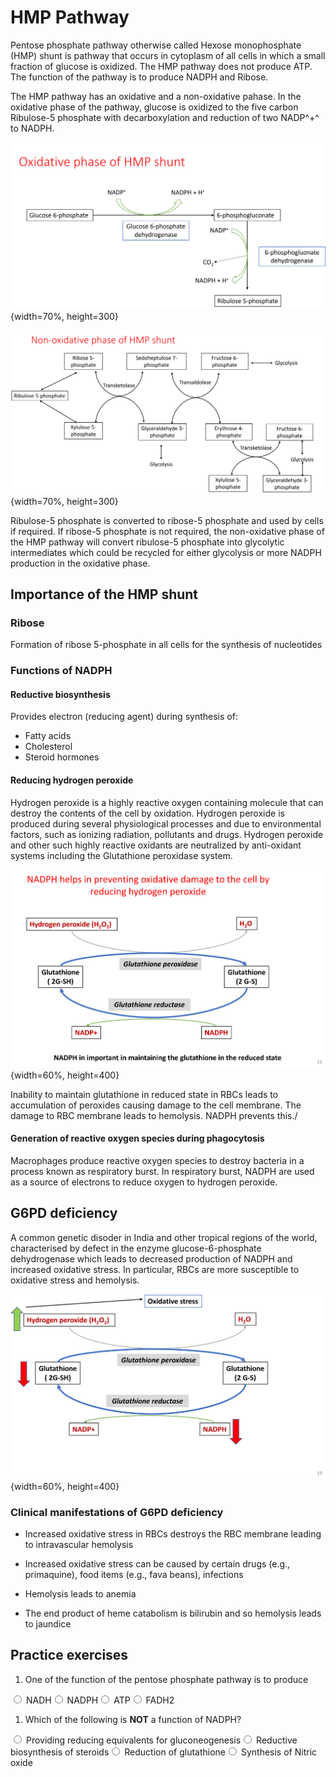 # HMP Pathway

Pentose phosphate pathway otherwise called Hexose monophosphate (HMP) shunt is pathway that occurs in cytoplasm of all cells in which a small fraction of glucose is oxidized. The HMP pathway does not produce ATP. The function of the pathway is to produce NADPH and Ribose.

The HMP pathway has an oxidative and a non-oxidative pahase. In the oxidative phase of the pathway, glucose is oxidized to the five carbon Ribulose-5 phosphate with decarboxylation and reduction of two NADP^+^ to NADPH.

![](Images/hmp1.png){width=70%, height=300}


![](Images/hmp2.png){width=70%, height=300}


Ribulose-5 phosphate is converted to ribose-5 phosphate and used by cells if required. If ribose-5 phosphate is not required, the non-oxidative phase of the HMP pathway will convert ribulose-5 phosphate into glycolytic intermediates which could be recycled for either glycolysis or more NADPH production in the oxidative phase.


## Importance of the HMP shunt

### Ribose

Formation of ribose 5-phosphate in all cells for the synthesis of nucleotides


### Functions of NADPH

#### Reductive biosynthesis

Provides electron (reducing agent) during synthesis of: 

 - Fatty acids
 - Cholesterol 
 - Steroid hormones


#### Reducing hydrogen peroxide

Hydrogen peroxide is a highly reactive oxygen containing molecule that can destroy the contents of the cell by oxidation. Hydrogen peroxide is produced during several physiological processes and due to environmental factors, such as ionizing radiation,  pollutants and drugs. Hydrogen peroxide and other such highly reactive oxidants are neutralized by anti-oxidant systems including the Glutathione peroxidase system.

![](Images/Glutathione.png){width=60%, height=400}

Inability to maintain glutathione in reduced state in RBCs leads to accumulation of peroxides causing damage to the cell membrane. The damage to RBC membrane leads to hemolysis. NADPH prevents this./

#### Generation of reactive oxygen species during phagocytosis

Macrophages produce reactive oxygen species to destroy bacteria in a process known as respiratory burst. In respiratory burst, NADPH are used as a source of electrons to reduce oxygen to hydrogen peroxide.

## G6PD deficiency

A common genetic disoder in India and other tropical regions of the world, characterised by defect in the enzyme glucose-6-phosphate dehydrogenase which leads to decreased production of NADPH and increased oxidative stress. In particular, RBCs are more susceptible to oxidative stress and hemolysis. 

![](Images/G6PD.png){width=60%, height=400}


### Clinical manifestations of G6PD deficiency

 - Increased oxidative stress in RBCs destroys the RBC membrane leading to intravascular hemolysis

 - Increased oxidative stress can be caused by certain drugs (e.g., primaquine), food items (e.g., fava beans), infections

 - Hemolysis leads to anemia

 - The end product of heme catabolism is bilirubin and so hemolysis leads to jaundice

## Practice exercises

1. One of the function of the pentose phosphate pathway is to produce


<div class='webex-radiogroup' id='radio_GDGTOINEHH'><label><input type="radio" autocomplete="off" name="radio_GDGTOINEHH" value=""></input> <span>NADH</span></label><label><input type="radio" autocomplete="off" name="radio_GDGTOINEHH" value="answer"></input> <span>NADPH</span></label><label><input type="radio" autocomplete="off" name="radio_GDGTOINEHH" value=""></input> <span>ATP</span></label><label><input type="radio" autocomplete="off" name="radio_GDGTOINEHH" value=""></input> <span>FADH2</span></label></div>



1. Which of the following is **NOT** a function of NADPH?


<div class='webex-radiogroup' id='radio_WPZLHSUURN'><label><input type="radio" autocomplete="off" name="radio_WPZLHSUURN" value="answer"></input> <span>Providing reducing equivalents for gluconeogenesis</span></label><label><input type="radio" autocomplete="off" name="radio_WPZLHSUURN" value=""></input> <span>Reductive biosynthesis of steroids</span></label><label><input type="radio" autocomplete="off" name="radio_WPZLHSUURN" value=""></input> <span>Reduction of glutathione</span></label><label><input type="radio" autocomplete="off" name="radio_WPZLHSUURN" value=""></input> <span>Synthesis of Nitric oxide</span></label></div>


